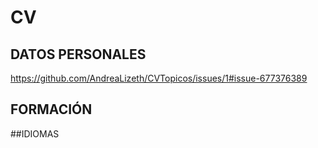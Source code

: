 # CV
## DATOS PERSONALES
https://github.com/AndreaLizeth/CVTopicos/issues/1#issue-677376389
## FORMACIÓN


##IDIOMAS
